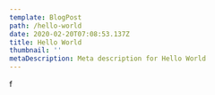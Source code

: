 ```yaml
---
template: BlogPost
path: /hello-world
date: 2020-02-20T07:08:53.137Z
title: Hello World
thumbnail: ''
metaDescription: Meta description for Hello World
---
```


f
